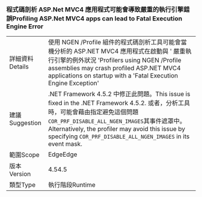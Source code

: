 ### <a name="profiling-aspnet-mvc4-apps-can-lead-to-fatal-execution-engine-error"></a><span data-ttu-id="256a6-101">程式碼剖析 ASP.Net MVC4 應用程式可能會導致嚴重的執行引擎錯誤</span><span class="sxs-lookup"><span data-stu-id="256a6-101">Profiling ASP.Net MVC4 apps can lead to Fatal Execution Engine Error</span></span>

|   |   |
|---|---|
|<span data-ttu-id="256a6-102">詳細資料</span><span class="sxs-lookup"><span data-stu-id="256a6-102">Details</span></span>|<span data-ttu-id="256a6-103">使用 NGEN /Profile 組件的程式碼剖析工具可能會當機分析的 ASP.NET MVC4 應用程式在啟動與 ' 嚴重執行引擎的例外狀況 '</span><span class="sxs-lookup"><span data-stu-id="256a6-103">Profilers using NGEN /Profile assemblies may crash profiled ASP.NET MVC4 applications on startup with a 'Fatal Execution Engine Exception'</span></span>|
|<span data-ttu-id="256a6-104">建議</span><span class="sxs-lookup"><span data-stu-id="256a6-104">Suggestion</span></span>|<span data-ttu-id="256a6-105">.NET Framework 4.5.2 中修正此問題。</span><span class="sxs-lookup"><span data-stu-id="256a6-105">This issue is fixed in the .NET Framework 4.5.2.</span></span> <span data-ttu-id="256a6-106">或者，分析工具時，可能會藉由指定避免這個問題<code>COR_PRF_DISABLE_ALL_NGEN_IMAGES</code>其事件遮罩中。</span><span class="sxs-lookup"><span data-stu-id="256a6-106">Alternatively, the profiler may avoid this issue by specifying <code>COR_PRF_DISABLE_ALL_NGEN_IMAGES</code> in its event mask.</span></span>|
|<span data-ttu-id="256a6-107">範圍</span><span class="sxs-lookup"><span data-stu-id="256a6-107">Scope</span></span>|<span data-ttu-id="256a6-108">Edge</span><span class="sxs-lookup"><span data-stu-id="256a6-108">Edge</span></span>|
|<span data-ttu-id="256a6-109">版本</span><span class="sxs-lookup"><span data-stu-id="256a6-109">Version</span></span>|<span data-ttu-id="256a6-110">4.5</span><span class="sxs-lookup"><span data-stu-id="256a6-110">4.5</span></span>|
|<span data-ttu-id="256a6-111">類型</span><span class="sxs-lookup"><span data-stu-id="256a6-111">Type</span></span>|<span data-ttu-id="256a6-112">執行階段</span><span class="sxs-lookup"><span data-stu-id="256a6-112">Runtime</span></span>|

